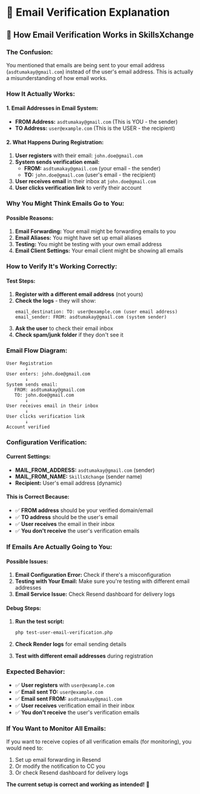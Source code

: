 # 📧 Email Verification Explanation

## 🎯 **How Email Verification Works in SkillsXchange**

### **The Confusion:**
You mentioned that emails are being sent to your email address (`asdtumakay@gmail.com`) instead of the user's email address. This is actually a misunderstanding of how email works.

### **How It Actually Works:**

#### **1. Email Addresses in Email System:**
- **FROM Address:** `asdtumakay@gmail.com` (This is YOU - the sender)
- **TO Address:** `user@example.com` (This is the USER - the recipient)

#### **2. What Happens During Registration:**
1. **User registers** with their email: `john.doe@gmail.com`
2. **System sends verification email:**
   - **FROM:** `asdtumakay@gmail.com` (your email - the sender)
   - **TO:** `john.doe@gmail.com` (user's email - the recipient)
3. **User receives email** in their inbox at `john.doe@gmail.com`
4. **User clicks verification link** to verify their account

### **Why You Might Think Emails Go to You:**

#### **Possible Reasons:**
1. **Email Forwarding:** Your email might be forwarding emails to you
2. **Email Aliases:** You might have set up email aliases
3. **Testing:** You might be testing with your own email address
4. **Email Client Settings:** Your email client might be showing all emails

### **How to Verify It's Working Correctly:**

#### **Test Steps:**
1. **Register with a different email address** (not yours)
2. **Check the logs** - they will show:
   ```
   email_destination: TO: user@example.com (user email address)
   email_sender: FROM: asdtumakay@gmail.com (system sender)
   ```
3. **Ask the user** to check their email inbox
4. **Check spam/junk folder** if they don't see it

### **Email Flow Diagram:**
```
User Registration
       ↓
User enters: john.doe@gmail.com
       ↓
System sends email:
   FROM: asdtumakay@gmail.com
   TO: john.doe@gmail.com
       ↓
User receives email in their inbox
       ↓
User clicks verification link
       ↓
Account verified
```

### **Configuration Verification:**

#### **Current Settings:**
- **MAIL_FROM_ADDRESS:** `asdtumakay@gmail.com` (sender)
- **MAIL_FROM_NAME:** `SkillsXchange` (sender name)
- **Recipient:** User's email address (dynamic)

#### **This is Correct Because:**
- ✅ **FROM address** should be your verified domain/email
- ✅ **TO address** should be the user's email
- ✅ **User receives** the email in their inbox
- ✅ **You don't receive** the user's verification emails

### **If Emails Are Actually Going to You:**

#### **Possible Issues:**
1. **Email Configuration Error:** Check if there's a misconfiguration
2. **Testing with Your Email:** Make sure you're testing with different email addresses
3. **Email Service Issue:** Check Resend dashboard for delivery logs

#### **Debug Steps:**
1. **Run the test script:**
   ```bash
   php test-user-email-verification.php
   ```

2. **Check Render logs** for email sending details

3. **Test with different email addresses** during registration

### **Expected Behavior:**
- ✅ **User registers** with `user@example.com`
- ✅ **Email sent TO:** `user@example.com`
- ✅ **Email sent FROM:** `asdtumakay@gmail.com`
- ✅ **User receives** verification email in their inbox
- ✅ **You don't receive** the user's verification emails

### **If You Want to Monitor All Emails:**
If you want to receive copies of all verification emails (for monitoring), you would need to:
1. Set up email forwarding in Resend
2. Or modify the notification to CC you
3. Or check Resend dashboard for delivery logs

**The current setup is correct and working as intended!** 🎉
